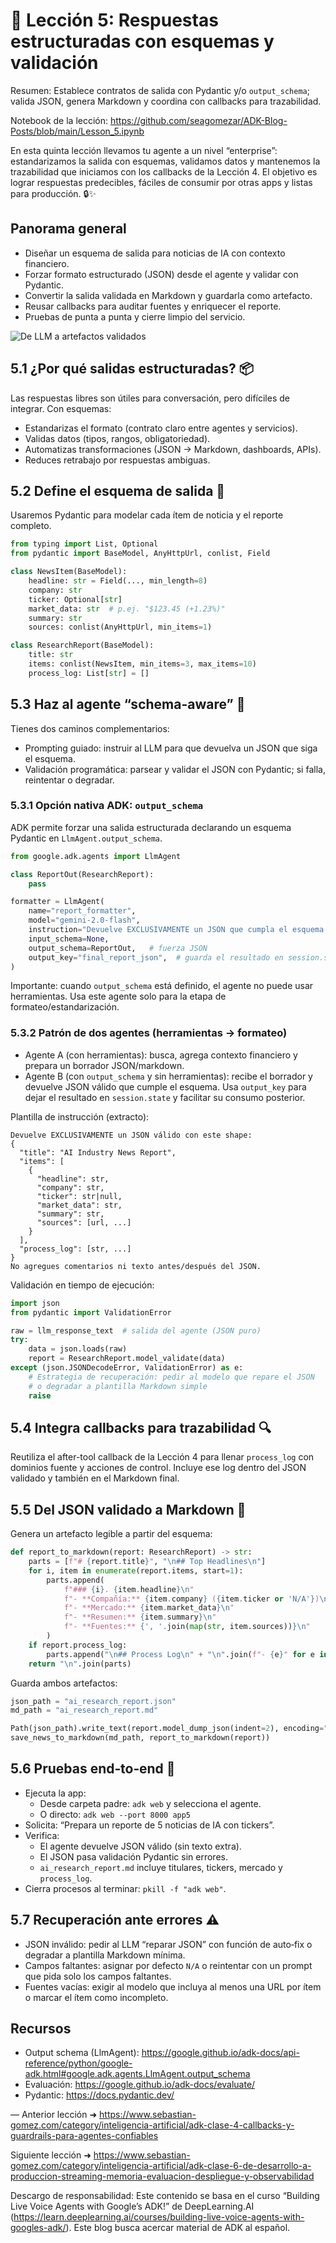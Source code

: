 # 🧱 Lección 5: Respuestas estructuradas con esquemas y validación

Resumen: Establece contratos de salida con Pydantic y/o `output_schema`; valida JSON, genera Markdown y coordina con callbacks para trazabilidad.

Notebook de la lección: https://github.com/seagomezar/ADK-Blog-Posts/blob/main/Lesson_5.ipynb

En esta quinta lección llevamos tu agente a un nivel “enterprise”: estandarizamos la salida con esquemas, validamos datos y mantenemos la trazabilidad que iniciamos con los callbacks de la Lección 4. El objetivo es lograr respuestas predecibles, fáciles de consumir por otras apps y listas para producción. 🔒✨

## Panorama general
- Diseñar un esquema de salida para noticias de IA con contexto financiero.
- Forzar formato estructurado (JSON) desde el agente y validar con Pydantic.
- Convertir la salida validada en Markdown y guardarla como artefacto.
- Reusar callbacks para auditar fuentes y enriquecer el reporte.
- Pruebas de punta a punta y cierre limpio del servicio.

![De LLM a artefactos validados](./images/lesson5_structured.svg)

## 5.1 ¿Por qué salidas estructuradas? 📦
Las respuestas libres son útiles para conversación, pero difíciles de integrar. Con esquemas:
- Estandarizas el formato (contrato claro entre agentes y servicios).
- Validas datos (tipos, rangos, obligatoriedad).
- Automatizas transformaciones (JSON → Markdown, dashboards, APIs).
- Reduces retrabajo por respuestas ambiguas.

## 5.2 Define el esquema de salida 🧩
Usaremos Pydantic para modelar cada ítem de noticia y el reporte completo.

```python
from typing import List, Optional
from pydantic import BaseModel, AnyHttpUrl, conlist, Field

class NewsItem(BaseModel):
    headline: str = Field(..., min_length=8)
    company: str
    ticker: Optional[str]
    market_data: str  # p.ej. "$123.45 (+1.23%)"
    summary: str
    sources: conlist(AnyHttpUrl, min_items=1)

class ResearchReport(BaseModel):
    title: str
    items: conlist(NewsItem, min_items=3, max_items=10)
    process_log: List[str] = []
```

## 5.3 Haz al agente “schema-aware” 🧠
Tienes dos caminos complementarios:
- Prompting guiado: instruir al LLM para que devuelva un JSON que siga el esquema.
- Validación programática: parsear y validar el JSON con Pydantic; si falla, reintentar o degradar.

### 5.3.1 Opción nativa ADK: `output_schema`
ADK permite forzar una salida estructurada declarando un esquema Pydantic en `LlmAgent.output_schema`.

```python
from google.adk.agents import LlmAgent

class ReportOut(ResearchReport):
    pass

formatter = LlmAgent(
    name="report_formatter",
    model="gemini-2.0-flash",
    instruction="Devuelve EXCLUSIVAMENTE un JSON que cumpla el esquema.",
    input_schema=None,
    output_schema=ReportOut,   # fuerza JSON
    output_key="final_report_json",  # guarda el resultado en session.state
)
```

Importante: cuando `output_schema` está definido, el agente no puede usar herramientas. Usa este agente solo para la etapa de formateo/estandarización.

### 5.3.2 Patrón de dos agentes (herramientas → formateo)
- Agente A (con herramientas): busca, agrega contexto financiero y prepara un borrador JSON/markdown.
- Agente B (con `output_schema` y sin herramientas): recibe el borrador y devuelve JSON válido que cumple el esquema. Usa `output_key` para dejar el resultado en `session.state` y facilitar su consumo posterior.

Plantilla de instrucción (extracto):
```text
Devuelve EXCLUSIVAMENTE un JSON válido con este shape:
{
  "title": "AI Industry News Report",
  "items": [
    {
      "headline": str,
      "company": str,
      "ticker": str|null,
      "market_data": str,
      "summary": str,
      "sources": [url, ...]
    }
  ],
  "process_log": [str, ...]
}
No agregues comentarios ni texto antes/después del JSON.
```

Validación en tiempo de ejecución:
```python
import json
from pydantic import ValidationError

raw = llm_response_text  # salida del agente (JSON puro)
try:
    data = json.loads(raw)
    report = ResearchReport.model_validate(data)
except (json.JSONDecodeError, ValidationError) as e:
    # Estrategia de recuperación: pedir al modelo que repare el JSON
    # o degradar a plantilla Markdown simple
    raise
```

## 5.4 Integra callbacks para trazabilidad 🔍
Reutiliza el after-tool callback de la Lección 4 para llenar `process_log` con dominios fuente y acciones de control. Incluye ese log dentro del JSON validado y también en el Markdown final.

## 5.5 Del JSON validado a Markdown 📄
Genera un artefacto legible a partir del esquema:
```python
def report_to_markdown(report: ResearchReport) -> str:
    parts = [f"# {report.title}", "\n## Top Headlines\n"]
    for i, item in enumerate(report.items, start=1):
        parts.append(
            f"### {i}. {item.headline}\n"
            f"- **Compañía:** {item.company} ({item.ticker or 'N/A'})\n"
            f"- **Mercado:** {item.market_data}\n"
            f"- **Resumen:** {item.summary}\n"
            f"- **Fuentes:** {', '.join(map(str, item.sources))}\n"
        )
    if report.process_log:
        parts.append("\n## Process Log\n" + "\n".join(f"- {e}" for e in report.process_log))
    return "\n".join(parts)
```

Guarda ambos artefactos:
```python
json_path = "ai_research_report.json"
md_path = "ai_research_report.md"

Path(json_path).write_text(report.model_dump_json(indent=2), encoding="utf-8")
save_news_to_markdown(md_path, report_to_markdown(report))
```

## 5.6 Pruebas end‑to‑end 🧪
- Ejecuta la app:
  - Desde carpeta padre: `adk web` y selecciona el agente.
  - O directo: `adk web --port 8000 app5`
- Solicita: “Prepara un reporte de 5 noticias de IA con tickers”.
- Verifica:
  - El agente devuelve JSON válido (sin texto extra).
  - El JSON pasa validación Pydantic sin errores.
  - `ai_research_report.md` incluye titulares, tickers, mercado y `process_log`.
- Cierra procesos al terminar: `pkill -f "adk web"`.

## 5.7 Recuperación ante errores ⚠️
- JSON inválido: pedir al LLM “reparar JSON” con función de auto‑fix o degradar a plantilla Markdown mínima.
- Campos faltantes: asignar por defecto `N/A` o reintentar con un prompt que pida solo los campos faltantes.
- Fuentes vacías: exigir al modelo que incluya al menos una URL por ítem o marcar el ítem como incompleto.



## Recursos
- Output schema (LlmAgent): https://google.github.io/adk-docs/api-reference/python/google-adk.html#google.adk.agents.LlmAgent.output_schema
- Evaluación: https://google.github.io/adk-docs/evaluate/
- Pydantic: https://docs.pydantic.dev/

—
Anterior lección ➜ https://www.sebastian-gomez.com/category/inteligencia-artificial/adk-clase-4-callbacks-y-guardrails-para-agentes-confiables

Siguiente lección ➜ https://www.sebastian-gomez.com/category/inteligencia-artificial/adk-clase-6-de-desarrollo-a-produccion-streaming-memoria-evaluacion-despliegue-y-observabilidad

Descargo de responsabilidad: Este contenido se basa en el curso “Building Live Voice Agents with Google’s ADK!” de DeepLearning.AI (https://learn.deeplearning.ai/courses/building-live-voice-agents-with-googles-adk/). Este blog busca acercar material de ADK al español.
